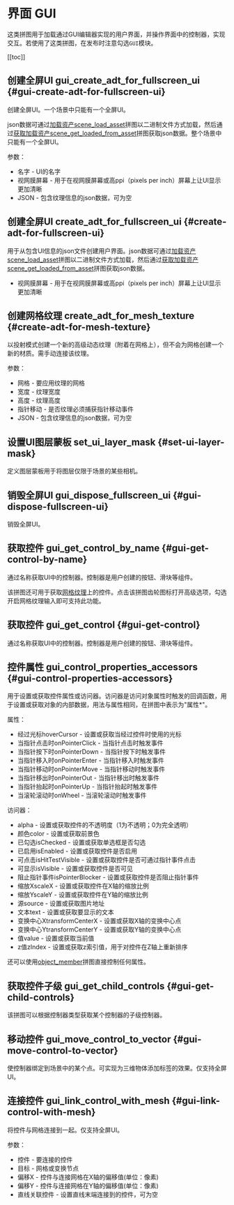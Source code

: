 # 界面 GUI

这类拼图用于加载通过GUI编辑器实现的用户界面，并操作界面中的控制器，实现交互。若使用了这类拼图，在发布时注意勾选`GUI`模块。

[[toc]]

## 创建全屏UI gui_create_adt_for_fullscreen_ui {#gui-create-adt-for-fullscreen-ui}

创建全屏UI。一个场景中只能有一个全屏UI。

json数据可通过[加载资产scene_load_asset](./scenes.md#scene-load-asset)拼图以二进制文件方式加载，然后通过[获取加载资产scene_get_loaded_from_asset](./scenes.md#scene-get-loaded-from-asset)拼图获取json数据。整个场景中只能有一个全屏UI。

参数：
- 名字 - UI的名字
- 视网膜屏幕 - 用于在视网膜屏幕或高ppi（pixels per inch）屏幕上让UI显示更加清晰
- JSON - 包含纹理信息的json数据，可为空

## 创建全屏UI create_adt_for_fullscreen_ui <Badge type="warning" text="弃用" />{#create-adt-for-fullscreen-ui}

用于从包含UI信息的json文件创建用户界面。json数据可通过[加载资产scene_load_asset](./scenes.md#scene-load-asset)拼图以二进制文件方式加载，然后通过[获取加载资产scene_get_loaded_from_asset](./scenes.md#scene-get-loaded-from-asset)拼图获取json数据。

- 视网膜屏幕 - 用于在视网膜屏幕或高ppi（pixels per inch）屏幕上让UI显示更加清晰

## 创建网格纹理 create_adt_for_mesh_texture {#create-adt-for-mesh-texture}

以投射模式创建一个新的高级动态纹理（附着在网格上），但不会为网格创建一个新的材质。需手动连接该纹理。

参数：
- 网格 - 要应用纹理的网格
- 宽度 - 纹理宽度
- 高度 - 纹理高度
- 指针移动 - 是否纹理必须捕获指针移动事件
- JSON - 包含纹理信息的json数据，可为空

## 设置UI图层蒙板 set_ui_layer_mask {#set-ui-layer-mask}

定义图层蒙板用于将图层仅限于场景的某些相机。

## 销毁全屏UI gui_dispose_fullscreen_ui {#gui-dispose-fullscreen-ui}

销毁全屏UI。

## 获取控件 gui_get_control_by_name {#gui-get-control-by-name}

通过名称获取UI中的控制器。控制器是用户创建的按钮、滑块等组件。

该拼图还可用于获取[网格纹理](#create-adt-for-mesh-texture)上的控件。点击该拼图齿轮图标打开高级选项，勾选开启网格纹理输入即可支持此功能。

## 获取控件 gui_get_control <Badge type="warning" text="弃用" /> {#gui-get-control}

通过名称获取UI中的控制器。控制器是用户创建的按钮、滑块等组件。

## 控件属性 gui_control_properties_accessors {#gui-control-properties-accessors}

用于设置或获取控件属性或访问器。访问器是访问对象属性时触发的回调函数，用于设置或获取对象的内部数据，用法与属性相同，在拼图中表示为"属性*"。

属性：
- 经过光标hoverCursor - 设置或获取当经过控件时使用的光标
- 当指针点击时onPointerClick - 当指针点击时触发事件
- 当指针按下时onPointerDown - 当指针按下时触发事件
- 当指针移入时onPointerEnter - 当指针移入时触发事件
- 当指针移动时onPointerMove - 当指针移动时触发事件
- 当指针移出时onPointerOut - 当指针移出时触发事件
- 当指针抬起时onPointerUp - 当指针抬起时触发事件
- 当滚轮滚动时onWheel - 当滚轮滚动时触发事件

访问器：
- alpha - 设置或获取控件的不透明度（1为不透明；0为完全透明）
- 颜色color - 设置或获取前景色
- 已勾选isChecked - 设置或获取单选框是否勾选
- 已启用isEnabled - 设置或获取控件是否启用
- 可点击isHitTestVisible - 设置或获取控件是否可通过指针事件点击
- 可显示isVisible - 设置或获取控件是否可见
- 阻止指针事件isPointerBlocker - 设置或获取控件是否阻止指针事件
- 缩放XscaleX - 设置或获取控件在X轴的缩放比例
- 缩放YscaleY - 设置或获取控件在Y轴的缩放比例
- 源source - 设置或获取图片地址
- 文本text - 设置或获取要显示的文本
- 变换中心XtransformCenterX - 设置或获取X轴的变换中心点
- 变换中心YtransformCenterY - 设置或获取Y轴的变换中心点
- 值value - 设置或获取当前值
- z值zIndex - 设置或获取z索引值，用于对控件在Z轴上重新排序

还可以使用[object_member](./object.md#object-member)拼图直接控制任何属性。

## 获取控件子级 gui_get_child_controls {#gui-get-child-controls}

该拼图可以根据控制器类型获取某个控制器的子级控制器。

## 移动控件 gui_move_control_to_vector {#gui-move-control-to-vector}

使控制器绑定到场景中的某个点。可实现为三维物体添加标签的效果。仅支持全屏UI。

## 连接控件 gui_link_control_with_mesh {#gui-link-control-with-mesh}

将控件与网格连接到一起。仅支持全屏UI。

参数：
- 控件 - 要连接的控件
- 目标 - 网格或变换节点
- 偏移X - 控件与连接网格在X轴的偏移值(单位：像素)
- 偏移Y - 控件与连接网格在Y轴的偏移值(单位：像素)
- 直线关联控件 - 设置直线末端连接到的控件，可为空